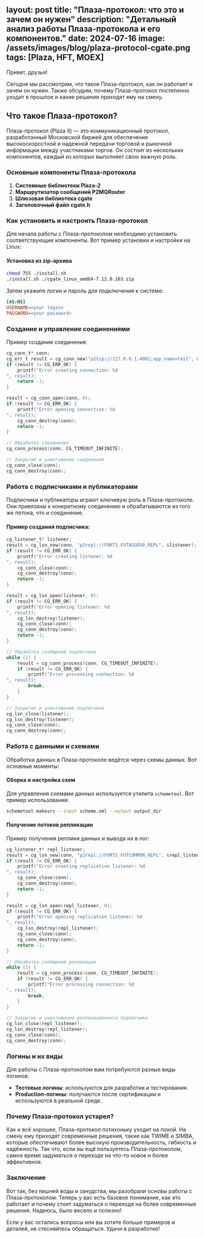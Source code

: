 layout: post
title: "Плаза-протокол: что это и зачем он нужен"
description: "Детальный анализ работы Плаза-протокола и его компонентов."
date: 2024-07-16
image: /assets/images/blog/plaza-protocol-cgate.png
tags: [Plaza, HFT, MOEX]
---

Привет, друзья!

Сегодня мы рассмотрим, что такое Плаза-протокол, как он работает и зачем он нужен. Также обсудим, почему Плаза-протокол постепенно уходит в прошлое и какие решения приходят ему на смену.

## Что такое Плаза-протокол?

Плаза-протокол (Plaza II) — это коммуникационный протокол, разработанный Московской биржей для обеспечения высокоскоростной и надежной передачи торговой и рыночной информации между участниками торгов. Он состоит из нескольких компонентов, каждый из которых выполняет свою важную роль.

### Основные компоненты Плаза-протокола

1. **Системные библиотеки Plaza-2**
2. **Маршрутизатор сообщений P2MQRouter**
3. **Шлюзовая библиотека cgate**
4. **Заголовочный файл cgate.h**

### Как установить и настроить Плаза-протокол

Для начала работы с Плаза-протоколом необходимо установить соответствующие компоненты. Вот пример установки и настройки на Linux:

#### Установка из zip-архива

```sh
chmod 755 ./install.sh
./install.sh ./cgate_linux_amd64-7.12.0.103.zip
```

Затем укажите логин и пароль для подключения к системе:

```ini
[AS:NS]
USERNAME=<your login>
PASSWORD=<your password>
```

### Создание и управление соединениями

Пример создания соединения:

```c
cg_conn_t* conn;
cg_err_t result = cg_conn_new("p2tcp://127.0.0.1:4001;app_name=test", &conn);
if (result != CG_ERR_OK) {
    printf("Error creating connection: %d
", result);
    return -1;
}

result = cg_conn_open(conn, 0);
if (result != CG_ERR_OK) {
    printf("Error opening connection: %d
", result);
    cg_conn_destroy(conn);
    return -1;
}

// Обработка соединения
cg_conn_process(conn, CG_TIMEOUT_INFINITE);

// Закрытие и уничтожение соединения
cg_conn_close(conn);
cg_conn_destroy(conn);
```

### Работа с подписчиками и публикаторами

Подписчики и публикаторы играют ключевую роль в Плаза-протоколе. Они привязаны к конкретному соединению и обрабатываются из того же потока, что и соединение.

#### Пример создания подписчика:

```c
cg_listener_t* listener;
result = cg_lsn_new(conn, "p2repl://FORTS_FUTAGGR50_REPL", &listener);
if (result != CG_ERR_OK) {
    printf("Error creating listener: %d
", result);
    cg_conn_close(conn);
    cg_conn_destroy(conn);
    return -1;
}

result = cg_lsn_open(listener, 0);
if (result != CG_ERR_OK) {
    printf("Error opening listener: %d
", result);
    cg_lsn_destroy(listener);
    cg_conn_close(conn);
    cg_conn_destroy(conn);
    return -1;
}

// Обработка сообщений подписчика
while (1) {
    result = cg_conn_process(conn, CG_TIMEOUT_INFINITE);
    if (result != CG_ERR_OK) {
        printf("Error processing connection: %d
", result);
        break;
    }
}

// Закрытие и уничтожение подписчика
cg_lsn_close(listener);
cg_lsn_destroy(listener);
cg_conn_close(conn);
cg_conn_destroy(conn);
```

### Работа с данными и схемами

Обработка данных в Плаза-протоколе ведётся через схемы данных. Вот основные моменты:

#### Сборка и настройка схем

Для управления схемами данных используется утилита `schemetool`. Вот пример использования:

```sh
schemetool makesrc --input scheme.xml --output output_dir
```

#### Получение потоков репликации

Пример получения реплики данных и вывода их в лог:

```c
cg_listener_t* repl_listener;
result = cg_lsn_new(conn, "p2repl://FORTS_FUTCOMMON_REPL", &repl_listener);
if (result != CG_ERR_OK) {
    printf("Error creating replication listener: %d
", result);
    cg_conn_close(conn);
    cg_conn_destroy(conn);
    return -1;
}

result = cg_lsn_open(repl_listener, 0);
if (result != CG_ERR_OK) {
    printf("Error opening replication listener: %d
", result);
    cg_lsn_destroy(repl_listener);
    cg_conn_close(conn);
    cg_conn_destroy(conn);
    return -1;
}

// Обработка сообщений репликации
while (1) {
    result = cg_conn_process(conn, CG_TIMEOUT_INFINITE);
    if (result != CG_ERR_OK) {
        printf("Error processing connection: %d
", result);
        break;
    }
}

// Закрытие и уничтожение репликационного подписчика
cg_lsn_close(repl_listener);
cg_lsn_destroy(repl_listener);
cg_conn_close(conn);
cg_conn_destroy(conn);
```

### Логины и их виды

Для работы с Плаза-протоколом вам потребуются разные виды логинов:

- **Тестовые логины**: используются для разработки и тестирования.
- **Production-логины**: получаются после сертификации и используются в реальной среде.

### Почему Плаза-протокол устарел?

Как и всё хорошее, Плаза-протокол потихоньку уходит на покой. На смену ему приходят современные решения, такие как TWIME и SIMBA, которые обеспечивают более высокую производительность, гибкость и надёжность. Так что, если вы ещё пользуетесь Плаза-протоколом, самое время задуматься о переходе на что-то новое и более эффективное.

### Заключение

Вот так, без лишней воды и занудства, мы разобрали основы работы с Плаза-протоколом. Теперь у вас есть базовое понимание, как это работает и почему стоит задуматься о переходе на более современные решения. Надеюсь, было весело и полезно!

Если у вас остались вопросы или вы хотите больше примеров и деталей, не стесняйтесь обращаться. Удачи в разработке!
